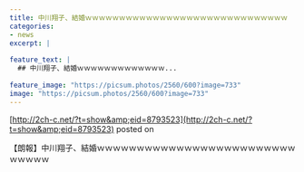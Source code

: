 ```yaml
---
title: 中川翔子、結婚ｗｗｗｗｗｗｗｗｗｗｗｗｗｗｗｗｗｗｗｗｗｗｗｗｗｗｗｗｗｗ
categories:
- news
excerpt: |
  
feature_text: |
  ## 中川翔子、結婚ｗｗｗｗｗｗｗｗｗｗｗｗｗ...
  
feature_image: "https://picsum.photos/2560/600?image=733"
image: "https://picsum.photos/2560/600?image=733"
---
```


[http://2ch-c.net/?t=show&amp;eid=8793523](http://2ch-c.net/?t=show&amp;eid=8793523)
posted on 

<!--more-->

【朗報】中川翔子、結婚ｗｗｗｗｗｗｗｗｗｗｗｗｗｗｗｗｗｗｗｗｗｗｗｗｗｗｗｗｗｗ
